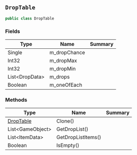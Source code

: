 ## `DropTable`

```csharp
public class DropTable

```

### Fields

| Type | Name | Summary | 
| --- | --- | --- | 
| Single | m_dropChance |  | 
| Int32 | m_dropMax |  | 
| Int32 | m_dropMin |  | 
| List&lt;DropData&gt; | m_drops |  | 
| Boolean | m_oneOfEach |  | 


### Methods

| Type | Name | Summary | 
| --- | --- | --- | 
| [DropTable](./DropTable.md) | Clone() |  | 
| List&lt;GameObject&gt; | GetDropList() |  | 
| List&lt;ItemData&gt; | GetDropListItems() |  | 
| Boolean | IsEmpty() |  | 


